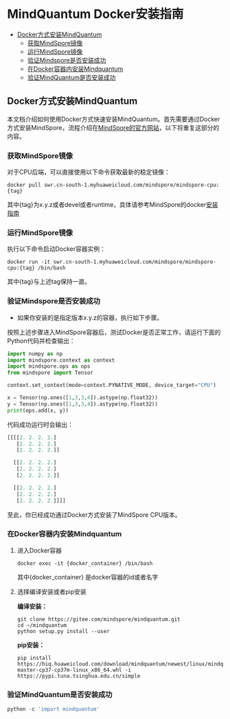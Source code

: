 # MindQuantum Docker安装指南

<!-- TOC --->

- [Docker方式安装MindQuantum](#docker方式安装mindquantum)
    - [获取MindSpore镜像](#获取mindspore镜像)
    - [运行MindSpore镜像](#运行mindspore镜像)
    - [验证Mindspore是否安装成功](#验证mindspore是否安装成功)
    - [在Docker容器内安装Mindquantum](#在docker容器内安装mindquantum)
    - [验证MindQuantum是否安装成功](#验证mindquantum是否安装成功)

<!-- TOC --->

## Docker方式安装MindQuantum

本文档介绍如何使用Docker方式快速安装MindQuantum。首先需要通过Docker方式安装MindSpore，流程介绍在[MindSpore的官方网站](https://www.mindspore.cn/install)，以下将重复这部分的内容。

### 获取MindSpore镜像

对于CPU后端，可以直接使用以下命令获取最新的稳定镜像：

```shell
docker pull swr.cn-south-1.myhuaweicloud.com/mindspore/mindspore-cpu:{tag}
```

其中{tag}为x.y.z或者devel或者runtime，具体请参考MindSpore的docker[安装指南](https://www.mindspore.cn/install)

### 运行MindSpore镜像

执行以下命令启动Docker容器实例：

```shell
docker run -it swr.cn-south-1.myhuaweicloud.com/mindspore/mindspore-cpu:{tag} /bin/bash
```

其中{tag}与上述tag保持一直。

### 验证Mindspore是否安装成功

- 如果你安装的是指定版本x.y.z的容器，执行如下步骤。

按照上述步骤进入MindSpore容器后，测试Docker是否正常工作，请运行下面的Python代码并检查输出：

```python
import numpy as np
import mindspore.context as context
import mindspore.ops as ops
from mindspore import Tensor

context.set_context(mode=context.PYNATIVE_MODE, device_target="CPU")

x = Tensor(np.ones([1,3,3,4]).astype(np.float32))
y = Tensor(np.ones([1,3,3,4]).astype(np.float32))
print(ops.add(x, y))
```

代码成功运行时会输出：

```python
[[[[2. 2. 2. 2.]
   [2. 2. 2. 2.]
   [2. 2. 2. 2.]]

  [[2. 2. 2. 2.]
   [2. 2. 2. 2.]
   [2. 2. 2. 2.]]

  [[2. 2. 2. 2.]
   [2. 2. 2. 2.]
   [2. 2. 2. 2.]]]]
```

至此，你已经成功通过Docker方式安装了MindSpore CPU版本。

### 在Docker容器内安装Mindquantum

1. 进入Docker容器

    ```shell
    docker exec -it {docker_container} /bin/bash
    ```

    其中{docker_container} 是docker容器的id或者名字

2. 选择编译安装或者pip安装

    **编译安装：**

    ```shell
    git clone https://gitee.com/mindspore/mindquantum.git
    cd ~/mindquantum
    python setup.py install --user
    ```

    **pip安装：**

    ```shell
    pip install https://hiq.huaweicloud.com/download/mindquantum/newest/linux/mindquantum-master-cp37-cp37m-linux_x86_64.whl -i https://pypi.tuna.tsinghua.edu.cn/simple
    ```

### 验证MindQuantum是否安装成功

```python
python -c 'import mindquantum'
```
